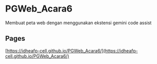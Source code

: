 # PGWeb_Acara6
Membuat peta web dengan menggunakan ekstensi gemini code assist

## Pages
[https://idheafp-cell.github.io/PGWeb_Acara6/](https://idheafp-cell.github.io/PGWeb_Acara6/)